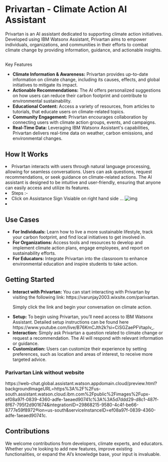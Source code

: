 <h1>Privartan - Climate Action AI Assistant</h1>
<p>
Privartan is an AI assistant dedicated to supporting climate action initiatives. Developed using IBM Watsonx Assistant, Privartan aims to empower individuals, organizations, and communities in their efforts to combat climate change by providing information, guidance, and actionable insights.
</p>
<h2></h2>
Key Features </h2>
<ul>
<li> <b>Climate Information & Awareness:</b>  Privartan provides up-to-date information on climate change, including its causes, effects, and global initiatives to mitigate its impact.  </li>
<li> <b>Actionable Recommendations:</b>  The AI offers personalized suggestions on how users can reduce their carbon footprint and contribute to environmental sustainability. </li>
<li> <b>Educational Content:</b>  Access a variety of resources, from articles to tutorials, that educate users on climate-related topics. </li>
<li> <b> Community Engagement:</b>  Privartan encourages collaboration by connecting users with climate action groups, events, and campaigns. </li>
<li><b> Real-Time Data:</b> Leveraging IBM Watsonx Assistant's capabilities, Privartan delivers real-time data on weather, carbon emissions, and environmental changes. </li>
</ul>

<h2> How It Works </h2>
<li> Privartan interacts with users through natural language processing, allowing for seamless conversations. Users can ask questions, request recommendations, or seek guidance on climate-related actions. 
  The AI assistant is designed to be intuitive and user-friendly, ensuring that anyone can easily access and utilize its features.</li>
<li> <caption> Steps :-</caption></li>
<li> Click on Assistance Sign Visiable on right hand side ...
<img src= " " , alt= "img"></li>
<li> <img src= "" ></li>

<h2> Use Cases</h2>
<ul> 
<li> <b> For Individuals:</b>  Learn how to live a more sustainable lifestyle, track your carbon footprint, and find local initiatives to get involved in. </li>
  
<li> <b> For Organizations: </b>  Access tools and resources to develop and implement climate action plans, engage employees, and report on sustainability efforts. </li>

<li> <b> For Educators:</b>  Integrate Privartan into the classroom to enhance environmental education and inspire students to take action. </li>
</ul>

<h2>Getting Started </h2>
<ul>
  <li><b> Interact with Privartan:</b>   You can start interacting with Privartan by visiting the following link: https://varunjay2003.wixsite.com/parivartan.
        
Simply click the link and begin your conversation on climate action.</li>
  
<li><b> Setup:</b>  To begin using Privartan, you’ll need access to IBM Watsonx Assistant. Detailed setup instructions can be found here https://www.youtube.com/live/B76KmCJth2k?si=CiSGZaePFVtaplv_. </li>

<li><b>  Interaction:</b>  Simply ask Privartan a question related to climate change or request a recommendation. The AI will respond with relevant information or guidance. </li>

<li><b>  Customization:</b>  Users can customize their experience by setting preferences, such as location and areas of interest, to receive more targeted advice.</li>
   </ul>
   
<h3> Parivartan Link without website </h3>
  https://web-chat.global.assistant.watson.appdomain.cloud/preview.html?backgroundImageURL=https%3A%2F%2Fus-south.assistant.watson.cloud.ibm.com%2Fpublic%2Fimages%2Fupx-ef08a97f-0839-4360-adfe-1aeaed90741c%3A%3A5d7ddd29-d8c1-487f-8f67-795f2d901674&integrationID=29868215-9580-4c4f-be66-8777e59f8972&region=us-south&serviceInstanceID=ef08a97f-0839-4360-adfe-1aeaed90741c.

<h2>Contributions </h2>
<p> 
We welcome contributions from developers, climate experts, and educators. Whether you’re looking to add new features, improve existing functionalities, or expand the AI’s knowledge base, your input is invaluable.
</p>


